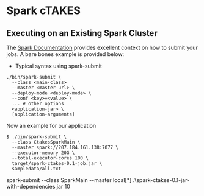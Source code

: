 # Spark cTAKES

## Executing on an Existing Spark Cluster
The [Spark Documentation](https://spark.apache.org/docs/1.1.0/submitting-applications.html) provides excellent context on how to submit your jobs. A bare bones example is provided below:
 * Typical syntax using spark-submit
```
./bin/spark-submit \
  --class <main-class>
  --master <master-url> \
  --deploy-mode <deploy-mode> \
  --conf <key>=<value> \
  ... # other options
  <application-jar> \
  [application-arguments]
```
Now an example for our application
```
$ ./bin/spark-submit \
  --class CtakesSparkMain \
  --master spark://207.184.161.138:7077 \
  --executor-memory 20G \
  --total-executor-cores 100 \
  target/spark-ctakes-0.1-job.jar \
  sampledata/all.txt
```
spark-submit --class SparkMain --master local[*] .\spark-ctakes-0.1-jar-with-dependencies.jar 10